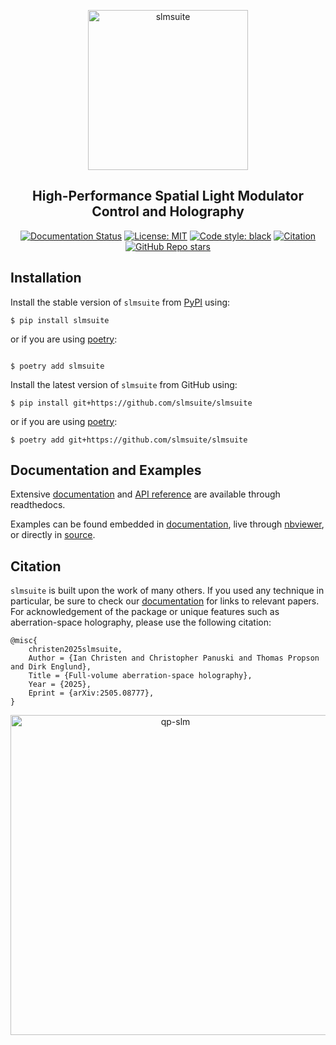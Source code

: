<p align="center">
<img alt="slmsuite" src="https://raw.githubusercontent.com/slmsuite/slmsuite/main/docs/source/static/slmsuite.svg" width="256">
</p>

<h2 align="center">High-Performance Spatial Light Modulator Control and Holography</h2>

<p align="center">
<a href="https://slmsuite.readthedocs.io/en/latest"><img alt="Documentation Status" src="https://readthedocs.org/projects/slmsuite/badge/?version=latest"></a>
<a href="https://github.com/slmsuite/slmsuite/blob/main/LICENSE"><img alt="License: MIT" src="https://img.shields.io/github/license/slmsuite/slmsuite?color=purple"></a>
<!--<a href="https://pepy.tech/project/slmsuite"><img alt="Downloads" src="https://pepy.tech/badge/slmsuite"></a>-->
<a href="https://github.com/psf/black"><img alt="Code style: black" src="https://img.shields.io/badge/code%20style-black-000000.svg"></a>
<a href="https://arxiv.org/abs/2505.08777"><img alt="Citation" src="https://img.shields.io/badge/cite-arXiv%3A2505.08777-B31B1B.svg"></a>
<a href="https://github.com/slmsuite/slmsuite"><img alt="GitHub Repo stars" src="https://img.shields.io/github/stars/slmsuite/slmsuite"></a>
</p>

## Installation

Install the stable version of `slmsuite` from [PyPI](https://pypi.org/project/slmsuite/) using:

```console
$ pip install slmsuite
```

or if you are using [poetry](https://python-poetry.org):

```console

$ poetry add slmsuite
```


Install the latest version of `slmsuite` from GitHub using:

```console
$ pip install git+https://github.com/slmsuite/slmsuite
```

or if you are using [poetry](https://python-poetry.org):

```console
$ poetry add git+https://github.com/slmsuite/slmsuite
```

## Documentation and Examples

Extensive
[documentation](https://slmsuite.readthedocs.io/en/latest/)
and
[API reference](https://slmsuite.readthedocs.io/en/latest/api.html)
are available through readthedocs.

Examples can be found embedded in
[documentation](https://slmsuite.readthedocs.io/en/latest/examples.html),
live through
[nbviewer](https://nbviewer.org/github/slmsuite/slmsuite-examples/tree/main/examples/),
or directly in
[source](https://github.com/slmsuite/slmsuite-examples).

## Citation

`slmsuite` is built upon the work of many others. If you used any technique in particular,
be sure to check our [documentation](https://slmsuite.readthedocs.io/en/latest/) for links to relevant papers.
For acknowledgement of the package or unique features such as
aberration-space holography, please use the following citation:

```
@misc{
    christen2025slmsuite,
    Author = {Ian Christen and Christopher Panuski and Thomas Propson and Dirk Englund},
    Title = {Full-volume aberration-space holography},
    Year = {2025},
    Eprint = {arXiv:2505.08777},
}
```

<p align="center">
<img alt="qp-slm" src="https://raw.githubusercontent.com/slmsuite/slmsuite-examples/main/examples/ex-zernike-spots.gif" width="512">
</p>